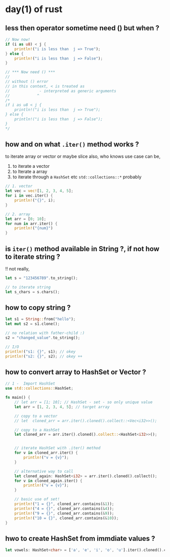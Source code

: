 # day(1) of rust

## less then operator sometime need () but when ?

```rust
// Now now!
if (i as u8) < j {
    println!("i is less than  j => True");
} else {
    println!("i is less than  j => False");
}

// *** Now need () ***
//
// without () error
// in this context, < is treated as
//             - interpreted as generic arguments
//            ^
/*
if i as u8 < j {
    println!("i is less than  j => True");
} else {
    println!("i is less than  j => False");
}
*/
```

## how and on what `.iter()` method works ?

to iterate array or vector or maybe slice also, who knows
use case can be,

1. to iterate a vector
2. to lterate a array
3. to iterate through a `HashSet` etc `std::collections::*` probably

```rust
// 1. vector
let vec = vec![1, 2, 3, 4, 5];
for i in vec.iter() {
    println!("{}", i);
}

// 2. array
let arr = [0; 10];
for num in arr.iter() {
    println!("{num}")
}
```

## is `iter()` method available in String ?, if not how to iterate string ?

!! not really,

```rust
let s = "123456789".to_string();

// to iterate string
let s_chars = s.chars();
```

## how to copy string ?

```rust
let s1 = String::from("hello");
let mut s2 = s1.clone();

// no relation with father-child :)
s2 = "changed_value".to_string();

// I/O
println!("s1: {}", s1); // okey
println!("s2: {}", s2); // okey ++
```

## how to convert array to HashSet or Vector ?

```rust
// 1 -  Import HashSet
use std::collections::HashSet;

fn main() {
    // let arr = [1; 10]; // HashSet - set - so only unique value
    let arr = [1, 2, 3, 4, 5]; // target array

    // copy to a vector
    // let  cloned_arr = arr.iter().cloned().collect::<Vec<i32>>();

    // copy to a HashSet
    let cloned_arr = arr.iter().cloned().collect::<HashSet<i32>>();


    // iterate HashSet with .iter() method
    for v in cloned_arr.iter() {
        println!("v = {v}");
    }

    // alternative way to call
    let cloned_again: HashSet<i32> = arr.iter().cloned().collect();
    for v in cloned_again.iter() {
        println!("v = {v}");
    }

    // basic use of set!
    println!("1 = {}", cloned_arr.contains(&1));
    println!("4 = {}", cloned_arr.contains(&4));
    println!("9 = {}", cloned_arr.contains(&9));
    println!("10 = {}", cloned_arr.contains(&10));
}
```

## hwo to create HashSet from immdiate values ?

```rust
let vowels: HashSet<char> = ['a', 'e', 'i', 'o', 'u'].iter().cloned().collect();
```
